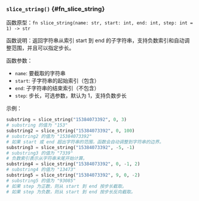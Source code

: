 ### `slice_string()` {#fn_slice_string}

函数原型：`fn slice_string(name: str, start: int, end: int, step: int = 1) -> str`

函数说明：返回字符串从索引 start 到 end 的子字符串，支持负数索引和自动调整范围，并且可以指定步长。

函数参数：

- `name`: 要截取的字符串
- `start`: 子字符串的起始索引（包含）
- `end`: 子字符串的结束索引（不包含）
- `step`: 步长，可选参数，默认为 1，支持负数步长

示例：

```python
substring = slice_string("15384073392", 0, 3) 
# substring 的值为 "153" 
substring2 = slice_string("15384073392", 0, 100)
# substring2 的值为 "15384073392"
# 如果 start 或 end 超出字符串的范围，函数会自动调整到字符串的边界。
substring3 = slice_string("15384073392", -5, -1) 
# substring3 的值为 "7339"
# 负数索引表示从字符串末尾开始计算。
substring4 = slice_string("15384073392", 0, -1, 2)
# substring4 的值为 "13473"
substring5 = slice_string("15384073392", 9, 0, -2)
# substring5 的值为 "93085"
# 如果 step 为正数，则从 start 到 end 按步长截取。
# 如果 step 为负数，则从 start 到 end 按步长反向截取。
```